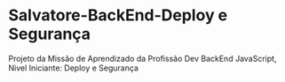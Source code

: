 # Salvatore-BackEnd-Deploy e Segurança
Projeto da Missão de Aprendizado da Profissão Dev BackEnd JavaScript, Nivel Iniciante: Deploy e Segurança
